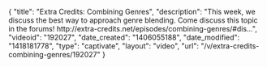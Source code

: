 {
    "title": "Extra Credits: Combining Genres",
    "description": "This week, we discuss the best way to approach genre blending. Come discuss this topic in the forums! http:\/\/extra-credits.net\/episodes\/combining-genres\/#dis...",
    "videoid": "192027",
    "date_created": "1406055188",
    "date_modified": "1418181778",
    "type": "captivate",
    "layout": "video",
    "url": "\/v\/extra-credits-combining-genres\/192027"
}